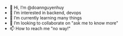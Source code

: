 - 👋 Hi, I’m @doannguyenhuy
- 👀 I’m interested in backend, devops
- 🌱 I’m currently learning many things
- 💞️ I’m looking to collaborate on "ask me to know more"
- 📫 How to reach me "no way!"

<!---
doannguyenhuy/doannguyenhuy is a ✨ special ✨ repository because its `README.md` (this file) appears on your GitHub profile.
You can click the Preview link to take a look at your changes.
--->
